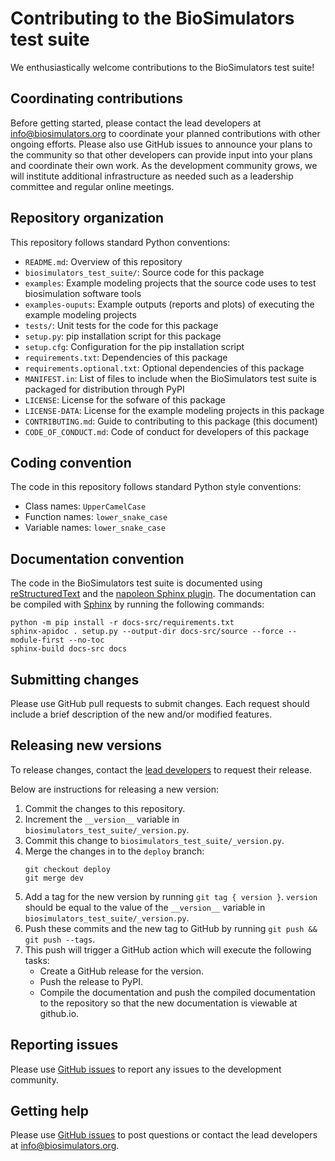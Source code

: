 # Contributing to the BioSimulators test suite

We enthusiastically welcome contributions to the BioSimulators test suite!

## Coordinating contributions

Before getting started, please contact the lead developers at [info@biosimulators.org](mailto:info@biosimulators.org) to coordinate your planned contributions with other ongoing efforts. Please also use GitHub issues to announce your plans to the community so that other developers can provide input into your plans and coordinate their own work. As the development community grows, we will institute additional infrastructure as needed such as a leadership committee and regular online meetings.

## Repository organization

This repository follows standard Python conventions:

* `README.md`: Overview of this repository
* `biosimulators_test_suite/`: Source code for this package
* `examples`: Example modeling projects that the source code uses to test biosimulation software tools
* `examples-ouputs`: Example outputs (reports and plots) of executing the example modeling projects
* `tests/`: Unit tests for the code for this package
* `setup.py`: pip installation script for this package
* `setup.cfg`: Configuration for the pip installation script
* `requirements.txt`: Dependencies of this package
* `requirements.optional.txt`: Optional dependencies of this package
* `MANIFEST.in`: List of files to include when the BioSimulators test suite is packaged for distribution through PyPI
* `LICENSE`: License for the sofware of this package
* `LICENSE-DATA`: License for the example modeling projects in this package
* `CONTRIBUTING.md`: Guide to contributing to this package (this document)
* `CODE_OF_CONDUCT.md`: Code of conduct for developers of this package

## Coding convention

The code in this repository follows standard Python style conventions:

* Class names: `UpperCamelCase`
* Function names: `lower_snake_case`
* Variable names: `lower_snake_case`

## Documentation convention

The code in the BioSimulators test suite is documented using [reStructuredText](https://www.sphinx-doc.org/en/master/usage/restructuredtext/index.html) and the [napoleon Sphinx plugin](https://www.sphinx-doc.org/en/master/usage/extensions/napoleon.html). The documentation can be compiled with [Sphinx](https://www.sphinx-doc.org/) by running the following commands:

```
python -m pip install -r docs-src/requirements.txt
sphinx-apidoc . setup.py --output-dir docs-src/source --force --module-first --no-toc
sphinx-build docs-src docs
```

## Submitting changes

Please use GitHub pull requests to submit changes. Each request should include a brief description of the new and/or modified features.

## Releasing new versions

To release changes, contact the [lead developers](mailto:info@biosimulators.org) to request their release.

Below are instructions for releasing a new version:

1. Commit the changes to this repository.
2. Increment the `__version__` variable in `biosimulators_test_suite/_version.py`.
3. Commit this change to `biosimulators_test_suite/_version.py`.
4. Merge the changes in to the `deploy` branch:
    ```
    git checkout deploy
    git merge dev
    ```
5. Add a tag for the new version by running `git tag { version }`. `version` should be equal to the value of the
   `__version__` variable in `biosimulators_test_suite/_version.py`.
6. Push these commits and the new tag to GitHub by running `git push && git push --tags`.
7. This push will trigger a GitHub action which will execute the following tasks:
   * Create a GitHub release for the version.
   * Push the release to PyPI.
   * Compile the documentation and push the compiled documentation to the repository so that the new documentation is viewable at github.io.

## Reporting issues

Please use [GitHub issues](https://github.com/biosimulators/Biosimulators_test_suite/issues) to report any issues to the development community.

## Getting help

Please use [GitHub issues](https://github.com/biosimulators/Biosimulators_test_suite/issues) to post questions or contact the lead developers at [info@biosimulators.org](mailto:info@biosimulators.org).

